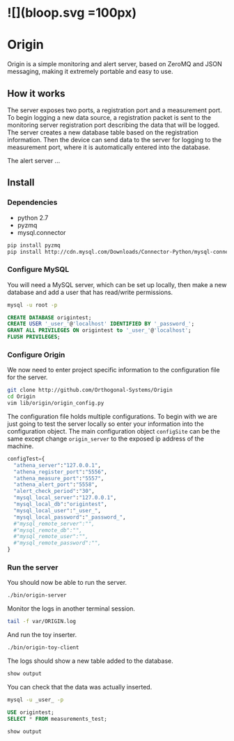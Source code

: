 # ![](bloop.svg =100px)

# Origin

Origin is a simple monitoring and alert server, based on ZeroMQ and JSON messaging, making it extremely portable and easy to use.

## How it works

The server exposes two ports, a registration port and a measurement port.
To begin logging a new data source, a registration packet is sent to the monitoring server registration port describing the data that will be logged.
The server creates a new database table based on the registration information.
Then the device can send data to the server for logging to the measurement port, where it is automatically entered into the database.

The alert server ...

## Install

### Dependencies

* python 2.7
* pyzmq
* mysql.connector

```bash
pip install pyzmq
pip install http://cdn.mysql.com/Downloads/Connector-Python/mysql-connector-python-1.2.3.zip
```

### Configure MySQL

You will need a MySQL server, which can be set up locally, then make a new database and add a user that has read/write permissions.

```bash
mysql -u root -p
```

```sql
CREATE DATABASE origintest;
CREATE USER '_user_'@'localhost' IDENTIFIED BY '_password_';
GRANT ALL PRIVILEGES ON origintest to '_user_'@'localhost';
FLUSH PRIVILEGES;
```

### Configure Origin

We now need to enter project specific information to the configuration file for the server.

```bash
git clone http://github.com/Orthogonal-Systems/Origin
cd Origin
vim lib/origin/origin_config.py
```

The configuration file holds multiple configurations.
To begin with we are just going to test the server locally so enter your information into the configuration object.
The main configuration object `configSite` can be the same except change `origin_server` to the exposed ip address of the machine.

```python
configTest={
  "athena_server":"127.0.0.1",
  "athena_register_port":"5556",
  "athena_measure_port":"5557",
  "athena_alert_port":"5558",
  "alert_check_period":"30",
  "mysql_local_server":"127.0.0.1",
  "mysql_local_db":"origintest",
  "mysql_local_user":"_user_",
  "mysql_local_password":"_password_",
  #"mysql_remote_server":"",
  #"mysql_remote_db":"",
  #"mysql_remote_user":"",
  #"mysql_remote_password":"",
}
```

### Run the server

You should now be able to run the server.

```bash
./bin/origin-server
```

Monitor the logs in another terminal session.
```bash
tail -f var/ORIGIN.log
```

And run the toy inserter.
```bash
./bin/origin-toy-client
```

The logs should show a new table added to the database.

```bash
show output
```

You can check that the data was actually inserted.

```bash
mysql -u _user_ -p
```

```sql
USE origintest;
SELECT * FROM measurements_test;
```

```bash
show output
```
